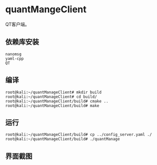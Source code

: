 # quantMangeClient

QT客户端。

## 依赖库安装
    nanomsg
    yaml-cpp
    QT

## 编译

    root@kali:~/quantManageClient# mkdir build
    root@kali:~/quantManageClient# cd build/
    root@kali:~/quantManageClient/build# cmake ..
    root@kali:~/quantManageClient/build# make

## 运行

    root@kali:~/quantManageClient/build# cp ../config_server.yaml ./
    root@kali:~/quantManageClient/build# ./quantManage
## 界面截图



